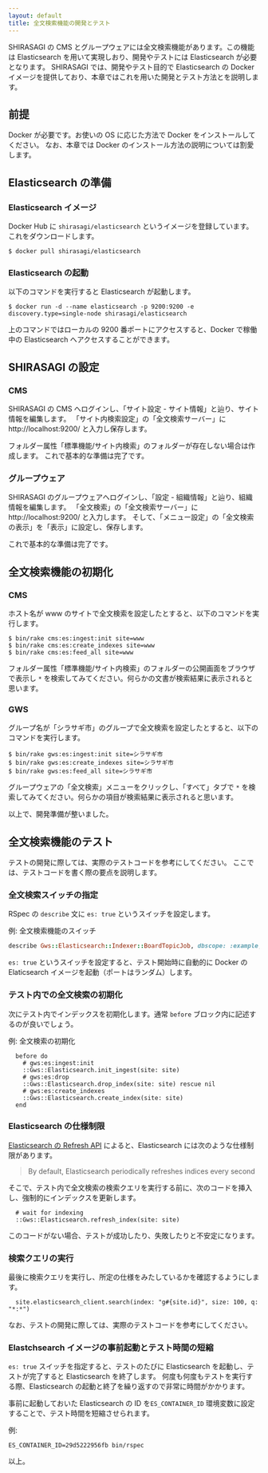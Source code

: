 ```yaml
---
layout: default
title: 全文検索機能の開発とテスト
---
```


SHIRASAGI の CMS とグループウェアには全文検索機能があります。この機能は Elasticsearch を用いて実現しおり、開発やテストには Elasticsearch が必要となります。
SHIRASAGI では、開発やテスト目的で Elasticsearch の Docker イメージを提供しており、本章ではこれを用いた開発とテスト方法とを説明します。

## 前提

Docker が必要です。お使いの OS に応じた方法で Docker をインストールしてください。
なお、本章では Docker のインストール方法の説明については割愛します。

## Elasticsearch の準備

### Elasticsearch イメージ

Docker Hub に `shirasagi/elasticsearch` というイメージを登録しています。
これをダウンロードします。

~~~shell
$ docker pull shirasagi/elasticsearch
~~~

### Elasticsearch の起動

以下のコマンドを実行すると Elasticsearch が起動します。

~~~shell
$ docker run -d --name elasticsearch -p 9200:9200 -e discovery.type=single-node shirasagi/elasticsearch
~~~

上のコマンドではローカルの 9200 番ポートにアクセスすると、Docker で稼働中の Elasticsearch へアクセスすることができます。

## SHIRASAGI の設定

### CMS

SHIRASAGI の CMS へログインし、「サイト設定 - サイト情報」と辿り、サイト情報を編集します。
「サイト内検索設定」の「全文検索サーバー」に http://localhost:9200/ と入力し保存します。

フォルダー属性「標準機能/サイト内検索」のフォルダーが存在しない場合は作成します。
これで基本的な準備は完了です。

### グループウェア

SHIRASAGI のグループウェアへログインし、「設定 - 組織情報」と辿り、組織情報を編集します。
「全文検索」の「全文検索サーバー」に http://localhost:9200/ と入力します。
そして、「メニュー設定」の「全文検索の表示」を「表示」に設定し、保存します。

これで基本的な準備は完了です。

## 全文検索機能の初期化

### CMS

ホスト名が www のサイトで全文検索を設定したとすると、以下のコマンドを実行します。

~~~shell
$ bin/rake cms:es:ingest:init site=www
$ bin/rake cms:es:create_indexes site=www
$ bin/rake cms:es:feed_all site=www
~~~

フォルダー属性「標準機能/サイト内検索」のフォルダーの公開画面をブラウザで表示し `*` を検索してみてください。何らかの文書が検索結果に表示されると思います。

### GWS

グループ名が「シラサギ市」のグループで全文検索を設定したとすると、以下のコマンドを実行します。

~~~shell
$ bin/rake gws:es:ingest:init site=シラサギ市
$ bin/rake gws:es:create_indexes site=シラサギ市
$ bin/rake gws:es:feed_all site=シラサギ市
~~~

グループウェアの「全文検索」メニューをクリックし、「すべて」タブで `*` を検索してみてください。何らかの項目が検索結果に表示されると思います。

以上で、開発準備が整いました。

## 全文検索機能のテスト

テストの開発に際しては、実際のテストコードを参考にしてください。
ここでは、テストコードを書く際の要点を説明します。

### 全文検索スイッチの指定

RSpec の `describe` 文に `es: true` というスイッチを設定します。

例: 全文検索機能のスイッチ

~~~ruby
describe Gws::Elasticsearch::Indexer::BoardTopicJob, dbscope: :example, es: true do
~~~

`es: true` というスイッチを設定すると、テスト開始時に自動的に Docker の Elaticsearch イメージを起動（ポートはランダム）します。

### テスト内での全文検索の初期化

次にテスト内でインデックスを初期化します。通常 `before` ブロック内に記述するのが良いでしょう。

例: 全文検索の初期化

~~~
  before do
    # gws:es:ingest:init
    ::Gws::Elasticsearch.init_ingest(site: site)
    # gws:es:drop
    ::Gws::Elasticsearch.drop_index(site: site) rescue nil
    # gws:es:create_indexes
    ::Gws::Elasticsearch.create_index(site: site)
  end
~~~

### Elasticsearch の仕様制限

[Elasticsearch の Refresh API](https://www.elastic.co/guide/en/elasticsearch/reference/current/indices-refresh.html) によると、Elasticsearch には次のような仕様制限があります。

> By default, Elasticsearch periodically refreshes indices every second

そこで、テスト内で全文検索の検索クエリを実行する前に、次のコードを挿入し、強制的にインデックスを更新します。

~~~
  # wait for indexing
  ::Gws::Elasticsearch.refresh_index(site: site)
~~~

このコードがない場合、テストが成功したり、失敗したりと不安定になります。

### 検索クエリの実行

最後に検索クエリを実行し、所定の仕様をみたしているかを確認するようにします。

~~~
  site.elasticsearch_client.search(index: "g#{site.id}", size: 100, q: "*:*")
~~~

なお、テストの開発に際しては、実際のテストコードを参考にしてください。

### Elastchsearch イメージの事前起動とテスト時間の短縮

`es: true` スイッチを指定すると、テストのたびに Elasticsearch を起動し、テストが完了すると Elasticsearch を終了します。
何度も何度もテストを実行する際、Elasticsearch の起動と終了を繰り返すので非常に時間がかかります。

事前に起動しておいた Elasticsearch の ID を`ES_CONTAINER_ID` 環境変数に設定することで、テスト時間を短縮させられます。

例:

~~~
ES_CONTAINER_ID=29d5222956fb bin/rspec
~~~

以上。
